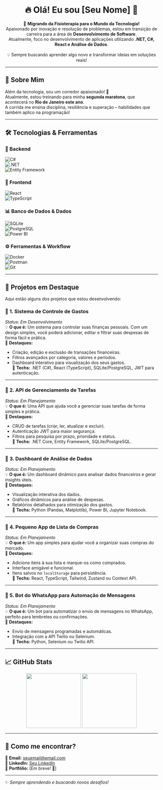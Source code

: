 <h1 align="center">🔥 Olá! Eu sou [Seu Nome] 🚀</h1>

<p align="center">
🎯 <strong>Migrando da Fisioterapia para o Mundo da Tecnologia!</strong> <br>
Apaixonado por inovação e resolução de problemas, estou em transição de carreira para a área de <strong>Desenvolvimento de Software</strong>. <br>
Atualmente, foco no desenvolvimento de aplicações utilizando <strong>.NET, C#, React e Análise de Dados</strong>. <br><br>
💡 Sempre buscando aprender algo novo e transformar ideias em soluções reais!
</p>

---

## 🏃 Sobre Mim  

Além da tecnologia, sou um corredor apaixonado! 🏅  
Atualmente, estou treinando para minha **segunda maratona**, que acontecerá no **Rio de Janeiro este ano**.  
A corrida me ensina disciplina, resiliência e superação – habilidades que também aplico na programação!  

---

## 🛠️ Tecnologias & Ferramentas  

### 🚀 Backend  
![C#](https://img.shields.io/badge/C%23-%23239120.svg?style=for-the-badge&logo=c-sharp&logoColor=white)  
![.NET](https://img.shields.io/badge/.NET-5C2D91?style=for-the-badge&logo=dotnet&logoColor=white)  
![Entity Framework](https://img.shields.io/badge/Entity%20Framework-%2343853D.svg?style=for-the-badge&logo=ef&logoColor=white)  

### 🎨 Frontend  
![React](https://img.shields.io/badge/React-%2320232a.svg?style=for-the-badge&logo=react&logoColor=%2361DAFB)  
![TypeScript](https://img.shields.io/badge/TypeScript-%23007ACC.svg?style=for-the-badge&logo=typescript&logoColor=white)  

### 📊 Banco de Dados & Dados  
![SQLite](https://img.shields.io/badge/SQLite-%23003B57.svg?style=for-the-badge&logo=sqlite&logoColor=white)  
![PostgreSQL](https://img.shields.io/badge/PostgreSQL-%23336791.svg?style=for-the-badge&logo=postgresql&logoColor=white)  
![Power BI](https://img.shields.io/badge/Power%20BI-%23F2C811.svg?style=for-the-badge&logo=power-bi&logoColor=black)  

### ⚙️ Ferramentas & Workflow  
![Docker](https://img.shields.io/badge/Docker-%230db7ed.svg?style=for-the-badge&logo=docker&logoColor=white)  
![Postman](https://img.shields.io/badge/Postman-%23FF6C37.svg?style=for-the-badge&logo=postman&logoColor=white)  
![Git](https://img.shields.io/badge/Git-%23F05033.svg?style=for-the-badge&logo=git&logoColor=white)  

---

## 📌 Projetos em Destaque  

Aqui estão alguns dos projetos que estou desenvolvendo:

### 🔹 **1. Sistema de Controle de Gastos**  
*Status: Em Desenvolvimento*  
💡 **O que é:** Um sistema para controlar suas finanças pessoais. Com um design simples, você poderá adicionar, editar e filtrar suas despesas de forma fácil e prática.  
🚀 **Destaques:**  
- Criação, edição e exclusão de transações financeiras.  
- Filtros avançados por categoria, valores e períodos.  
- Dashboard interativo para visualização dos seus gastos.  
🔧 **Techs:** .NET (C#), React (TypeScript), SQLite/PostgreSQL, JWT para autenticação.  

---

### 🔹 **2. API de Gerenciamento de Tarefas**  
*Status: Em Planejamento*  
💡 **O que é:** Uma API que ajuda você a gerenciar suas tarefas de forma simples e prática.  
🚀 **Destaques:**  
- CRUD de tarefas (criar, ler, atualizar e excluir).  
- Autenticação JWT para maior segurança.  
- Filtros para pesquisa por prazo, prioridade e status.  
🔧 **Techs:** .NET Core, Entity Framework, SQLite/PostgreSQL.  

---

### 🔹 **3. Dashboard de Análise de Dados**  
*Status: Em Planejamento*  
💡 **O que é:** Um dashboard dinâmico para analisar dados financeiros e gerar insights úteis.  
🚀 **Destaques:**  
- Visualização interativa dos dados.  
- Gráficos dinâmicos para análise de despesas.  
- Relatórios detalhados para otimização dos gastos.  
🔧 **Techs:** Python (Pandas, Matplotlib), Power BI, Jupyter Notebook.  

---

### 🔹 **4. Pequeno App de Lista de Compras**  
*Status: Em Planejamento*  
💡 **O que é:** Um app simples para ajudar você a organizar suas compras do mercado.  
🚀 **Destaques:**  
- Adicione itens à sua lista e marque-os como comprados.  
- Interface amigável e funcional.  
- Itens salvos no `localStorage` para persistência.  
🔧 **Techs:** React, TypeScript, Tailwind, Zustand ou Context API.  

---

### 🔹 **5. Bot do WhatsApp para Automação de Mensagens**  
*Status: Em Planejamento*  
💡 **O que é:** Um bot para automatizar o envio de mensagens no WhatsApp, perfeito para lembretes ou confirmações.  
🚀 **Destaques:**  
- Envio de mensagens programadas e automáticas.  
- Integração com a API Twilio ou Selenium.  
🔧 **Techs:** Python, Selenium ou Twilio API.  

---

## 📈 GitHub Stats  
<p align="center">
  <img height="180em" src="https://github-readme-stats.vercel.app/api?username=seu-usuario&show_icons=true&theme=radical"/>  
  <img height="180em" src="https://github-readme-stats.vercel.app/api/top-langs/?username=seu-usuario&layout=compact&langs_count=6&theme=radical"/>  
</p>

---

## 📲 Como me encontrar?  
📩 **Email:** [seuemail@email.com](pedrojsilva25@gmail.com)  
💼 **LinkedIn:** [Seu LinkedIn](https://www.linkedin.com/in/pedro-filho-11a269136/)  
📜 **Portfólio:** [Em breve! 🚀]  

---

✨ *Sempre aprendendo e buscando novos desafios!*
